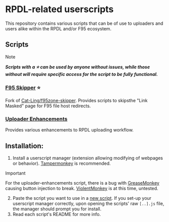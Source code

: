 # RPDL-related userscripts
This repository contains various scripts that can be of use to uploaders and users alike within the RPDL and/or F95 ecosystem.

## Scripts

> [!NOTE]
> _**Scripts with a :star: can be used by anyone without issues, while those without will require specific access for the script to be fully functional.**_

### [F95 Skipper](https://github.com/rpdl-net/userscripts/tree/main/f95-skipper) :star:
Fork of [Cat-Ling/f95zone-skipper](https://github.com/Cat-Ling/f95zone-skipper/). Provides scripts to skipsthe "Link Masked" page for F95 file host redirects.

### [Uploader Enhancements](https://github.com/rpdl-net/userscripts/tree/main/uploader-enhancements)
Provides various enhancements to RPDL uploading workflow.


## Installation:
1. Install a userscript manager (extension allowing modifying of webpages or behavior). [Tampermonkey](https://www.tampermonkey.net/index.php) is recommended.
  > [!IMPORTANT]
  > For the uploader-enhancements script, there is a bug with [GreaseMonkey](https://addons.mozilla.org/en-US/firefox/addon/greasemonkey/) causing button injection to break.
  > [ViolentMonkey](https://violentmonkey.github.io/get-it/) is at this time, untested. 
2. Paste the script you want to use in a [new script](https://www.tampermonkey.net/faq.php?locale=en#Q102). If you set-up your userscript manager correctly, upon opening the scripts' raw `[..].js` file, the manager should prompt you for install.
3. Read each script's README for more info.
